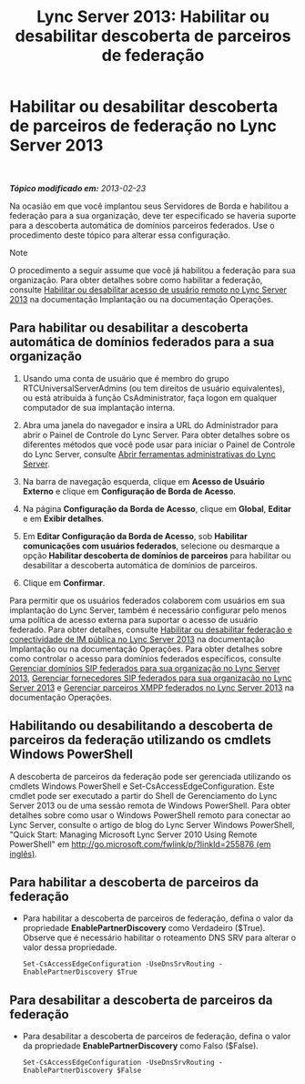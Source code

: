 ﻿---
title: 'Lync Server 2013: Habilitar ou desabilitar descoberta de parceiros de federação'
TOCTitle: Habilitar ou desabilitar descoberta de parceiros de federação
ms:assetid: 91fd036b-b1af-47cf-b1cf-0aa0a783c2aa
ms:mtpsurl: https://technet.microsoft.com/pt-br/library/Gg182550(v=OCS.15)
ms:contentKeyID: 49307462
ms.date: 05/19/2016
mtps_version: v=OCS.15
ms.translationtype: HT
---

# Habilitar ou desabilitar descoberta de parceiros de federação no Lync Server 2013

 

_**Tópico modificado em:** 2013-02-23_

Na ocasião em que você implantou seus Servidores de Borda e habilitou a federação para a sua organização, deve ter especificado se haveria suporte para a descoberta automática de domínios parceiros federados. Use o procedimento deste tópico para alterar essa configuração.

> [!NOTE]  
> O procedimento a seguir assume que você já habilitou a federação para sua organização. Para obter detalhes sobre como habilitar a federação, consulte <a href="lync-server-2013-enable-or-disable-remote-user-access.md">Habilitar ou desabilitar acesso de usuário remoto no Lync Server 2013</a> na documentação Implantação ou na documentação Operações.

## Para habilitar ou desabilitar a descoberta automática de domínios federados para a sua organização

1.  Usando uma conta de usuário que é membro do grupo RTCUniversalServerAdmins (ou tem direitos de usuário equivalentes), ou está atribuída à função CsAdministrator, faça logon em qualquer computador de sua implantação interna.

2.  Abra uma janela do navegador e insira a URL do Administrador para abrir o Painel de Controle do Lync Server. Para obter detalhes sobre os diferentes métodos que você pode usar para iniciar o Painel de Controle do Lync Server, consulte [Abrir ferramentas administrativas do Lync Server](lync-server-2013-open-lync-server-administrative-tools.md).

3.  Na barra de navegação esquerda, clique em **Acesso de Usuário Externo** e clique em **Configuração de Borda de Acesso**.

4.  Na página **Configuração da Borda de Acesso**, clique em **Global**, **Editar** e em **Exibir detalhes**.

5.  Em **Editar Configuração da Borda de Acesso**, sob **Habilitar comunicações com usuários federados**, selecione ou desmarque a opção **Habilitar descoberta de domínios de parceiros** para habilitar ou desabilitar a descoberta automática de domínios de parceiros.

6.  Clique em **Confirmar**.

Para permitir que os usuários federados colaborem com usuários em sua implantação do Lync Server, também é necessário configurar pelo menos uma política de acesso externa para suportar o acesso de usuário federado. Para obter detalhes, consulte [Habilitar ou desabilitar federação e conectividade de IM pública no Lync Server 2013](lync-server-2013-enable-or-disable-federation-and-public-im-connectivity.md) na documentação Implantação ou na documentação Operações. Para obter detalhes sobre como controlar o acesso para domínios federados específicos, consulte [Gerenciar domínios SIP federados para sua organização no Lync Server 2013](lync-server-2013-manage-sip-federated-domains-for-your-organization.md), [Gerenciar fornecedores SIP federados para sua organização no Lync Server 2013](lync-server-2013-manage-sip-federated-providers-for-your-organization.md) e [Gerenciar parceiros XMPP federados no Lync Server 2013](lync-server-2013-manage-xmpp-federated-partners-for-your-organization.md) na documentação Operações.

## Habilitando ou desabilitando a descoberta de parceiros da federação utilizando os cmdlets Windows PowerShell

A descoberta de parceiros da federação pode ser gerenciada utilizando os cmdlets Windows PowerShell e Set-CsAccessEdgeConfiguration. Este cmdlet pode ser executado a partir do Shell de Gerenciamento do Lync Server 2013 ou de uma sessão remota de Windows PowerShell. Para obter detalhes sobre como usar o Windows PowerShell remoto para conectar ao Lync Server, consulte o artigo de blog do Lync Server Windows PowerShell, "Quick Start: Managing Microsoft Lync Server 2010 Using Remote PowerShell" em [http://go.microsoft.com/fwlink/p/?linkId=255876 (em inglês)](http://go.microsoft.com/fwlink/p/?linkid=255876).

## Para habilitar a descoberta de parceiros da federação

  - Para habilitar a descoberta de parceiros de federação, defina o valor da propriedade **EnablePartnerDiscovery** como Verdadeiro ($True). Observe que é necessário habilitar o roteamento DNS SRV para alterar o valor dessa propriedade.
    
        Set-CsAccessEdgeConfiguration -UseDnsSrvRouting -EnablePartnerDiscovery $True

## Para desabilitar a descoberta de parceiros da federação

  - Para desabilitar a descoberta de parceiros de federação, defina o valor da propriedade **EnablePartnerDiscovery** como Falso ($False).
    
        Set-CsAccessEdgeConfiguration -UseDnsSrvRouting -EnablePartnerDiscovery $False

